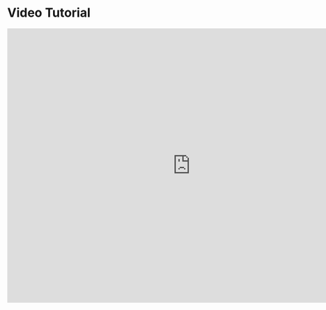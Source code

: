 # Video Tutorial

<iframe width="840" height="630" style="width: 840px; height: 630px;" src="https://www.youtube.com/embed/mhXUhrZjlic" frameborder="0" allowfullscreen></iframe>
